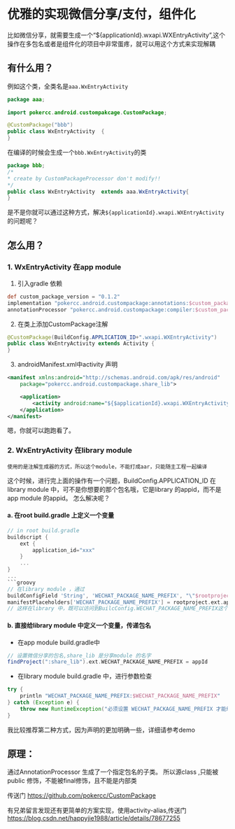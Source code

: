 # 优雅的实现微信分享/支付，组件化
比如微信分享，就需要生成一个“${applicationId}.wxapi.WXEntryActivity”,这个操作在多包名或者是组件化的项目中非常蛋疼，就可以用这个方式来实现解耦
## 有什么用？

例如这个类，全类名是`aaa.WxEntryActivity`
```java
package aaa;
 
import pokercc.android.custompakcage.CustomPackage;

@CustomPackage("bbb")
public class WxEntryActivity  {
}

```

在编译的时候会生成一个`bbb.WxEntryActivity`的类
```java
package bbb;
/* 
* create by CustomPackageProcessor don't modify!! 
*/
public class WxEntryActivity  extends aaa.WxEntryActivity{
}
```



是不是你就可以通过这种方式，解决`${applicationId}.wxapi.WXEntryActivity`的问题呢？

## 怎么用？

### 1. WxEntryActivity 在app module

1. 引入gradle 依赖
```gradle
def custom_package_version = "0.1.2"
implementation "pokercc.android.custompackage:annotations:$custom_package_version"
annotationProcessor "pokercc.android.custompackage:compiler:$custom_package_version"
```
2. 在类上添加CustomPackage注解
```java
@CustomPackage(BuildConfig.APPLICATION_ID+".wxapi.WXEntryActivity")
public class WxEntryActivity extends Activity {
}
```
3. androidManifest.xml中activity 声明
```XML
<manifest xmlns:android="http://schemas.android.com/apk/res/android"
    package="pokercc.android.custompackage.share_lib">

    <application>
        <activity android:name="${$applicationId}.wxapi.WXEntryActivity" />
    </application>
</manifest>

```

嗯，你就可以跑跑看了。
### 2. WxEntryActivity 在library module
``使用的是注解生成器的方式，所以这个module，不能打成aar，只能随主工程一起编译``

这个时候，进行完上面的操作有一个问题，BuildConfig.APPLICATION_ID 在library module 中，可不是你想要的那个包名哦，它是library 的appid，而不是app module 的appid。 怎么解决呢？
#### a. 在root build.gradle 上定义一个变量
```groovy
// in root build.gradle
buildscript {
    ext {
        application_id="xxx"
    }
    ...
}
...
```groovy
// 在library module ，通过
buildConfigField 'String', 'WECHAT_PACKAGE_NAME_PREFIX', "\"$rootproject.ext.application_id\""
manifestPlaceholders['WECHAT_PACKAGE_NAME_PREFIX'] = rootproject.ext.application_id
// 这样在library 中，既可以访问到BuilcConfig.WECHAT_PACKAGE_NAME_PREFIX这个常量
```
#### b. 直接给library module 中定义一个变量，传递包名

* 在app module build.gradle中
```groovy
// 设置微信分享的包名,share_lib 是分享module 的名字
findProject(":share_lib").ext.WECHAT_PACKAGE_NAME_PREFIX = appId
```
* 在library module build.gradle 中，进行参数检查
```groovy
try {
    println "WECHAT_PACKAGE_NAME_PREFIX:$WECHAT_PACKAGE_NAME_PREFIX"
} catch (Exception e) {
    throw new RuntimeException("必须设置 WECHAT_PACKAGE_NAME_PREFIX 才能编译成功,比如 这样设置 在引用这个库前设置 findProject('$project.name').ext.WECHAT_PACKAGE_NAME_PREFIX='xx' ", e)
}
```
我比较推荐第二种方式，因为声明的更加明确一些，详细请参考demo
## 原理：
通过AnnotationProcessor 生成了一个指定包名的子类。
所以源class ,只能被public 修饰，不能被final修饰，且不能是内部类

传送门 https://github.com/pokercc/CustomPackage

有兄弟留言发现还有更简单的方案实现，使用activity-alias,传送门 https://blog.csdn.net/happyjie1988/article/details/78677255  